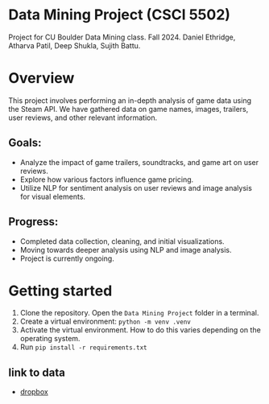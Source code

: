 # Data Mining Project (CSCI 5502)
Project for CU Boulder Data Mining class. Fall 2024. Daniel Ethridge, Atharva Patil, Deep Shukla, Sujith Battu.

# Overview
This project involves performing an in-depth analysis of game data using the Steam API. We have gathered data on game names, images, trailers, user reviews, and other relevant information.

## Goals:
- Analyze the impact of game trailers, soundtracks, and game art on user reviews.
- Explore how various factors influence game pricing.
- Utilize NLP for sentiment analysis on user reviews and image analysis for visual elements.

## Progress:
- Completed data collection, cleaning, and initial visualizations.
- Moving towards deeper analysis using NLP and image analysis.
- Project is currently ongoing.

# Getting started
1) Clone the repository. Open the ```Data Mining Project``` folder in a terminal.
2) Create a virtual environment: ```python -m venv .venv```
3) Activate the virtual environment. How to do this varies depending on the operating system.
4) Run ```pip install -r requirements.txt```

## link to data
- [dropbox](https://www.dropbox.com/scl/fo/iqhhchbvihrlaz7n5w990/ADFF-wuR_qxiriHcHGRsVxY?rlkey=skz2ac2uzl1iggzurdimf8ajv&st=blvz8vmv&dl=0)
